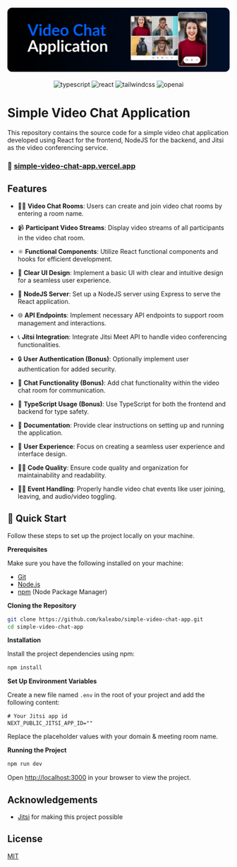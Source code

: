 <div align="center">
  <br />
      <img src="/thumbnail.png" alt="Project Banner">
  <br />
  <br />

  <div>
    <img src="https://img.shields.io/badge/-Typescript-black?style=for-the-badge&logoColor=white&logo=typescript&color=3178C6" alt="typescript" />
    <img src="https://img.shields.io/badge/-React-black?style=for-the-badge&logoColor=white&logo=react&color=000000" alt="react" />
    <img src="https://img.shields.io/badge/-Tailwind_CSS-black?style=for-the-badge&logoColor=white&logo=tailwindcss&color=06B6D4" alt="tailwindcss" />
    <img src="https://img.shields.io/badge/-Jitsi-black?style=for-the-badge&logoColor=white&logo=jitsi&color=412991" alt="openai" />
 </div>
  </div>
  
# Simple Video Chat Application

This repository contains the source code for a simple video chat application developed using React for the frontend, NodeJS for the backend, and Jitsi as the video conferencing service.

 
 
### 🚀 [simple-video-chat-app.vercel.app](https://simple-video-chat-app.vercel.app)
## Features

- 🎥👥 **Video Chat Rooms**: Users can create and join video chat rooms by entering a room name.

- 📹 **Participant Video Streams**: Display video streams of all participants in the video chat room.

- ⚛️ **Functional Components**: Utilize React functional components and hooks for efficient development.

- 🎨 **Clear UI Design**: Implement a basic UI with clear and intuitive design for a seamless user experience.

- 🚀 **NodeJS Server**: Set up a NodeJS server using Express to serve the React application. 

- 🌐 **API Endpoints**: Implement necessary API endpoints to support room management and interactions.

- 📞 **Jitsi Integration**: Integrate Jitsi Meet API to handle video conferencing functionalities.

- 🔒 **User Authentication (Bonus)**: Optionally implement user authentication for added security.

- 💬 **Chat Functionality (Bonus)**: Add chat functionality within the video chat room for communication.

- 📝 **TypeScript Usage (Bonus)**: Use TypeScript for both the frontend and backend for type safety.

- 📄 **Documentation**: Provide clear instructions on setting up and running the application.

- 🌟 **User Experience**: Focus on creating a seamless user experience and interface design.

- 👨‍💻 **Code Quality**: Ensure code quality and organization for maintainability and readability.

- 🎤👋 **Event Handling**: Properly handle video chat events like user joining, leaving, and audio/video toggling.

## <a name="quick-start">🤸 Quick Start</a>

Follow these steps to set up the project locally on your machine.

**Prerequisites**

Make sure you have the following installed on your machine:

- [Git](https://git-scm.com/)
- [Node.js](https://nodejs.org/en)
- [npm](https://www.npmjs.com/) (Node Package Manager)

**Cloning the Repository**

```bash
git clone https://github.com/kaleabo/simple-video-chat-app.git
cd simple-video-chat-app
```

**Installation**

Install the project dependencies using npm:

```bash
npm install
```

**Set Up Environment Variables**

Create a new file named `.env` in the root of your project and add the following content:

```env
# Your Jitsi app id
NEXT_PUBLIC_JITSI_APP_ID=""
```

Replace the placeholder values with your domain & meeting room name.

**Running the Project**

```bash
npm run dev
```

Open [http://localhost:3000](http://localhost:3000) in your browser to view the project.


## Acknowledgements

- [Jitsi](https://jitsi.github.io/handbook/docs/intro) for making this project possible

## License

[MIT](https://choosealicense.com/licenses/mit/)
